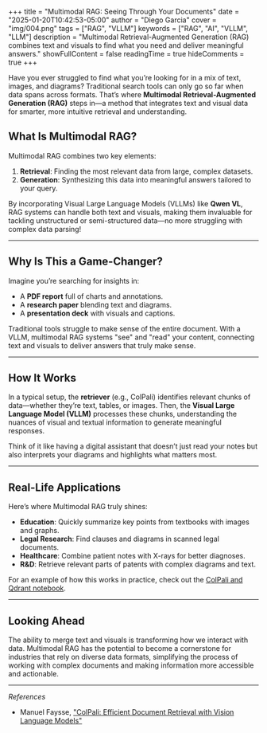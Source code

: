 +++
title = "Multimodal RAG: Seeing Through Your Documents"
date = "2025-01-20T10:42:53-05:00"
author = "Diego Garcia"
cover = "img/004.png"
tags = ["RAG", "VLLM"]
keywords = ["RAG", "AI", "VLLM", "LLM"]
description = "Multimodal Retrieval-Augmented Generation (RAG) combines text and visuals to find what you need and deliver meaningful answers."
showFullContent = false
readingTime = true
hideComments = true
+++

Have you ever struggled to find what you’re looking for in a mix of text, images, and diagrams? Traditional search tools can only go so far when data spans across formats. That’s where **Multimodal Retrieval-Augmented Generation (RAG)** steps in—a method that integrates text and visual data for smarter, more intuitive retrieval and understanding.

## What Is Multimodal RAG?  

Multimodal RAG combines two key elements:  
1. **Retrieval**: Finding the most relevant data from large, complex datasets.  
2. **Generation**: Synthesizing this data into meaningful answers tailored to your query.  

By incorporating Visual Large Language Models (VLLMs) like **Qwen VL**, RAG systems can handle both text and visuals, making them invaluable for tackling unstructured or semi-structured data—no more struggling with complex data parsing!  

---

## Why Is This a Game-Changer?  

Imagine you’re searching for insights in:  
- A **PDF report** full of charts and annotations.  
- A **research paper** blending text and diagrams.  
- A **presentation deck** with visuals and captions.  

Traditional tools struggle to make sense of the entire document. With a VLLM, multimodal RAG systems "see" and "read" your content, connecting text and visuals to deliver answers that truly make sense.  

---

## How It Works  

In a typical setup, the **retriever** (e.g., ColPali) identifies relevant chunks of data—whether they’re text, tables, or images. Then, the **Visual Large Language Model (VLLM)** processes these chunks, understanding the nuances of visual and textual information to generate meaningful responses.  

Think of it like having a digital assistant that doesn’t just read your notes but also interprets your diagrams and highlights what matters most.  

---

## Real-Life Applications  

Here’s where Multimodal RAG truly shines:  
- **Education**: Quickly summarize key points from textbooks with images and graphs.  
- **Legal Research**: Find clauses and diagrams in scanned legal documents.  
- **Healthcare**: Combine patient notes with X-rays for better diagnoses.  
- **R&D**: Retrieve relevant parts of patents with complex diagrams and text.

For an example of how this works in practice, check out the [ColPali and Qdrant notebook](https://github.com/dgarciarieckhof/Data-Odyssey/blob/main/VLMs/tunnel_vision/notebook/ColPali%20%2B%20Qdrant.ipynb).  

---

## Looking Ahead  

The ability to merge text and visuals is transforming how we interact with data. Multimodal RAG has the potential to become a cornerstone for industries that rely on diverse data formats, simplifying the process of working with complex documents and making information more accessible and actionable.  

---

*References*  
- Manuel Faysse, ["ColPali: Efficient Document Retrieval with Vision Language Models"](https://huggingface.co/blog/manu/colpali)  
